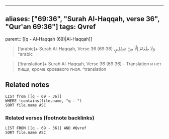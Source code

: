 
---
aliases: ["69:36", "Surah Al-Haqqah, verse 36", "Qur'an 69:36"]
tags: Qvref
---

parent:: [[q - Al-Haqqah (69)|Al-Haqqah]]

> [!arabic]+ Surah Al-Haqqah, Verse 36 (69:36)
> <span class="quran-arabic">وَلَا طَعَامٌ إِلَّا مِنْ غِسْلِينٍ</span>
^arabic

> [!translation]+ Surah Al-Haqqah, Verse 36 (69:36) - Translation
> и нет пищи, кроме кровавого гноя.
^translation



## Related notes
```dataview
LIST from [[q - 69 - 36]]
WHERE !contains(file.name, "q - ")
SORT file.name ASC
```

### Related verses (footnote backlinks)
```dataview
LIST FROM [[q - 69 - 36]] AND #Qvref
SORT file.name ASC
```

